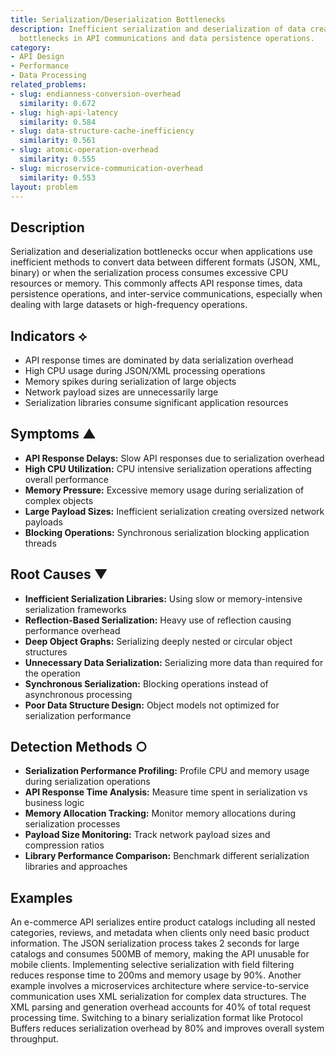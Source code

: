 ```yaml
---
title: Serialization/Deserialization Bottlenecks
description: Inefficient serialization and deserialization of data creates performance
  bottlenecks in API communications and data persistence operations.
category:
- API Design
- Performance
- Data Processing
related_problems:
- slug: endianness-conversion-overhead
  similarity: 0.672
- slug: high-api-latency
  similarity: 0.584
- slug: data-structure-cache-inefficiency
  similarity: 0.561
- slug: atomic-operation-overhead
  similarity: 0.555
- slug: microservice-communication-overhead
  similarity: 0.553
layout: problem
---
```


## Description

Serialization and deserialization bottlenecks occur when applications use inefficient methods to convert data between different formats (JSON, XML, binary) or when the serialization process consumes excessive CPU resources or memory. This commonly affects API response times, data persistence operations, and inter-service communications, especially when dealing with large datasets or high-frequency operations.

## Indicators ⟡

- API response times are dominated by data serialization overhead
- High CPU usage during JSON/XML processing operations
- Memory spikes during serialization of large objects
- Network payload sizes are unnecessarily large
- Serialization libraries consume significant application resources

## Symptoms ▲

- **API Response Delays:** Slow API responses due to serialization overhead
- **High CPU Utilization:** CPU intensive serialization operations affecting overall performance
- **Memory Pressure:** Excessive memory usage during serialization of complex objects
- **Large Payload Sizes:** Inefficient serialization creating oversized network payloads
- **Blocking Operations:** Synchronous serialization blocking application threads

## Root Causes ▼

- **Inefficient Serialization Libraries:** Using slow or memory-intensive serialization frameworks
- **Reflection-Based Serialization:** Heavy use of reflection causing performance overhead
- **Deep Object Graphs:** Serializing deeply nested or circular object structures
- **Unnecessary Data Serialization:** Serializing more data than required for the operation
- **Synchronous Serialization:** Blocking operations instead of asynchronous processing
- **Poor Data Structure Design:** Object models not optimized for serialization performance

## Detection Methods ○

- **Serialization Performance Profiling:** Profile CPU and memory usage during serialization operations
- **API Response Time Analysis:** Measure time spent in serialization vs business logic
- **Memory Allocation Tracking:** Monitor memory allocations during serialization processes
- **Payload Size Monitoring:** Track network payload sizes and compression ratios
- **Library Performance Comparison:** Benchmark different serialization libraries and approaches

## Examples

An e-commerce API serializes entire product catalogs including all nested categories, reviews, and metadata when clients only need basic product information. The JSON serialization process takes 2 seconds for large catalogs and consumes 500MB of memory, making the API unusable for mobile clients. Implementing selective serialization with field filtering reduces response time to 200ms and memory usage by 90%. Another example involves a microservices architecture where service-to-service communication uses XML serialization for complex data structures. The XML parsing and generation overhead accounts for 40% of total request processing time. Switching to a binary serialization format like Protocol Buffers reduces serialization overhead by 80% and improves overall system throughput.